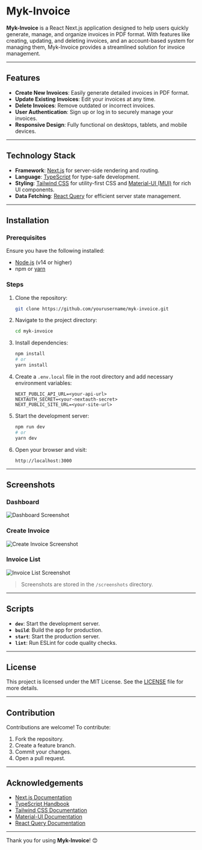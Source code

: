 # Myk-Invoice

**Myk-Invoice** is a React Next.js application designed to help users quickly generate, manage, and organize invoices in PDF format. With features like creating, updating, and deleting invoices, and an account-based system for managing them, Myk-Invoice provides a streamlined solution for invoice management.

---

## Features

- **Create New Invoices**: Easily generate detailed invoices in PDF format.
- **Update Existing Invoices**: Edit your invoices at any time.
- **Delete Invoices**: Remove outdated or incorrect invoices.
- **User Authentication**: Sign up or log in to securely manage your invoices.
- **Responsive Design**: Fully functional on desktops, tablets, and mobile devices.

---

## Technology Stack

- **Framework**: [Next.js](https://nextjs.org/) for server-side rendering and routing.
- **Language**: [TypeScript](https://www.typescriptlang.org/) for type-safe development.
- **Styling**: [Tailwind CSS](https://tailwindcss.com/) for utility-first CSS and [Material-UI (MUI)](https://mui.com/) for rich UI components.
- **Data Fetching**: [React Query](https://tanstack.com/query) for efficient server state management.

---

## Installation

### Prerequisites

Ensure you have the following installed:

- [Node.js](https://nodejs.org/) (v14 or higher)
- npm or [yarn](https://yarnpkg.com/)

### Steps

1. Clone the repository:

   ```bash
   git clone https://github.com/yourusername/myk-invoice.git
   ```

2. Navigate to the project directory:

   ```bash
   cd myk-invoice
   ```

3. Install dependencies:

   ```bash
   npm install
   # or
   yarn install
   ```

4. Create a `.env.local` file in the root directory and add necessary environment variables:

   ```env
   NEXT_PUBLIC_API_URL=<your-api-url>
   NEXTAUTH_SECRET=<your-nextauth-secret>
   NEXT_PUBLIC_SITE_URL=<your-site-url>
   ```

5. Start the development server:

   ```bash
   npm run dev
   # or
   yarn dev
   ```

6. Open your browser and visit:
   ```
   http://localhost:3000
   ```

---

## Screenshots

### Dashboard

![Dashboard Screenshot](./screenshots/dashboard.png)

### Create Invoice

![Create Invoice Screenshot](./screenshots/create-invoice.png)

### Invoice List

![Invoice List Screenshot](./screenshots/invoice-list.png)

> Screenshots are stored in the `/screenshots` directory.

---

## Scripts

- **`dev`**: Start the development server.
- **`build`**: Build the app for production.
- **`start`**: Start the production server.
- **`lint`**: Run ESLint for code quality checks.

---

## License

This project is licensed under the MIT License. See the [LICENSE](LICENSE) file for more details.

---

## Contribution

Contributions are welcome! To contribute:

1. Fork the repository.
2. Create a feature branch.
3. Commit your changes.
4. Open a pull request.

---

## Acknowledgements

- [Next.js Documentation](https://nextjs.org/docs)
- [TypeScript Handbook](https://www.typescriptlang.org/docs/)
- [Tailwind CSS Documentation](https://tailwindcss.com/docs)
- [Material-UI Documentation](https://mui.com/getting-started/)
- [React Query Documentation](https://tanstack.com/query/latest/docs)

---

Thank you for using **Myk-Invoice**! 😊

